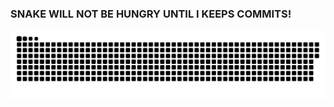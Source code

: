 ### SNAKE WILL NOT BE HUNGRY UNTIL I KEEPS COMMITS!
![snake gif](https://github.com/OfficialEvsty/OfficialEvsty/blob/output/github-snake.svg)
